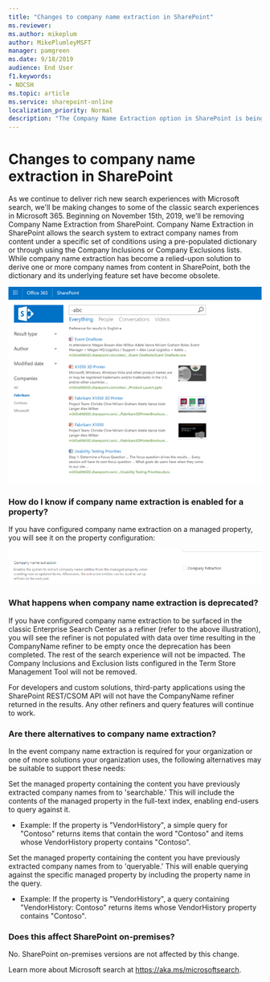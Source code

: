 ```yaml
---
title: "Changes to company name extraction in SharePoint"
ms.reviewer: 
ms.author: mikeplum
author: MikePlumleyMSFT
manager: pamgreen
ms.date: 9/18/2019
audience: End User
f1.keywords:
- NOCSH
ms.topic: article
ms.service: sharepoint-online
localization_priority: Normal
description: "The Company Name Extraction option in SharePoint is being deprecated."
---
```


# Changes to company name extraction in SharePoint

As we continue to deliver rich new search experiences with Microsoft search, we'll be making changes to some of the classic search experiences in Microsoft 365. Beginning on November 15th, 2019, we'll be removing Company Name Extraction from SharePoint. Company Name Extraction in SharePoint allows the search system to extract company names from content under a specific set of conditions using a pre-populated dictionary or through using the Company Inclusions or Company Exclusions lists. While company name extraction has become a relied-upon solution to derive one or more company names from content in SharePoint, both the dictionary and its underlying feature set have become obsolete.

![Screenshot of Search in SharePoint Online](media/spo-extraction-01.png)

### How do I know if company name extraction is enabled for a property?

If you have configured company name extraction on a managed property, you will see it on the property configuration:

![Screenshot of Company Extraction option in SharePoint Online](media/spo-extraction-02.png)

### What happens when company name extraction is deprecated?

If you have configured company name extraction to be surfaced in the classic Enterprise Search Center as a refiner (refer to the above illustration), you will see the refiner is not populated with data over time resulting in the CompanyName refiner to be empty once the deprecation has been completed. The rest of the search experience will not be impacted. The Company Inclusions and Exclusion lists configured in the Term Store Management Tool will not be removed.

For developers and custom solutions, third-party applications using the SharePoint REST/CSOM API will not have the CompanyName refiner returned in the results. Any other refiners and query features will continue to work.

### Are there alternatives to company name extraction?

In the event company name extraction is required for your organization or one of more solutions your organization uses, the following alternatives may be suitable to support these needs:

Set the managed property containing the content you have previously extracted company names from to 'searchable.' This will include the contents of the managed property in the full-text index, enabling end-users to query against it.

- Example: If the property is "VendorHistory", a simple query for "Contoso" returns items that contain the word "Contoso" and items whose VendorHistory property contains "Contoso".

Set the managed property containing the content you have previously extracted company names from to 'queryable.' This will enable querying against the specific managed property by including the property name in the query.

- Example: If the property is "VendorHistory", a query containing "VendorHistory: Contoso" returns items whose VendorHistory property contains "Contoso".

### Does this affect SharePoint on-premises?

No. SharePoint on-premises versions are not affected by this change.

Learn more about Microsoft search at https://aka.ms/microsoftsearch.
